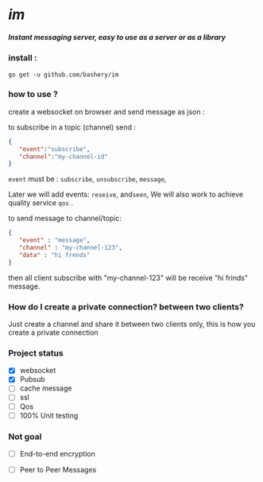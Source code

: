 
# *im*  

##### Instant messaging server, easy to use as a server or as a library

### install :
```go get -u github.com/bashery/im```

### how to use ?

create a websocket on browser and send message as json :

to subscribe in a topic (channel) send :
```json
{
   "event":"subscribe",
   "channel":"my-channel-id"
}
```
```event``` must be : ```subscribe```, ```unsubscribe```, ```message```,

Later we will add events:  ```reseive```, and```seen```,
We will also work to achieve quality service ```qos``` .

to send message to channel/topic:
```json
{
   "event" : "message",
   "channel" : "my-channel-123",
   "data" : "hi frends"
}
```
then all client subscribe with "my-channel-123" will be receive "hi frinds" message.

### How do I create a private connection? between two clients?
Just create a channel and share it between two clients only, this is how you create a private connection

### Project status
- [x] websocket
- [x] Pubsub 
- [ ] cache message
- [ ] ssl
- [ ] Qos
- [ ] 100% Unit testing

### Not goal 
- [ ] End-to-end encryption
- [ ] Peer to Peer Messages


